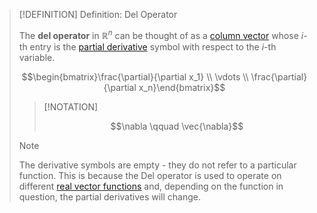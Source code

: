 >[!DEFINITION] Definition: Del Operator
>
>The **del operator** in $\mathbb{R}^n$ can be thought of as a [column vector](../../../Algebra/Linear%20Algebra/Matrices/Row%20&%20Column%20Vectors/Real%20Vectors/Real%20Vector.md) whose $i$-th entry is the [partial derivative](../Real%20Vector%20Functions/Differentiation/Partial%20Derivatives%20of%20Real%20Vector%20Functions.md) symbol with respect to the $i$-th variable.
>
>$$\begin{bmatrix}\frac{\partial}{\partial x_1} \\ \vdots \\ \frac{\partial}{\partial x_n}\end{bmatrix}$$
>
>>[!NOTATION]
>>
>>$$\nabla \qquad \vec{\nabla}$$
>>
>
>>[!NOTE]
>>
>>The derivative symbols are empty - they do not refer to a particular function. This is because the Del operator is used to operate on different [real vector functions](../Real%20Vector%20Functions/Real%20Vector%20Function.md) and, depending on the function in question, the partial derivatives will change.
>>
>